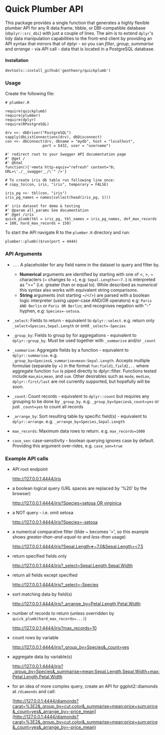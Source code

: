 # Quick Plumber API

This package provides a single function that generates a highly flexible plumber API for any R data.frame, tibble, or DBI-compatible database (`dbplyr::src_dbi`) with just a couple of lines.  The aim is to extend `dplyr`'s tidy data manipulation capabilities to the front-end client by providing an API syntax that mirrors that of dplyr - so you can _filter_, _group_, _summarise_ and _arrange_ - via API call - data that is located in a PostgreSQL database.

#### Installation

    devtools::install_github('geotheory/quickplumb')


### Usage

Create the following file:

    # plumber.R

    require(quickplumb)
    require(plumber)
    require(dplyr)
    require(RPostgreSQL)

    drv <<- dbDriver("PostgreSQL")
    sapply(dbListConnections(drv), dbDisconnect)
    con <<- dbConnect(drv, dbname = "mydb", host = "localhost",
                     port = 5432, user = "username")

    #' redirect root to your Swagger API documentation page
    #' @get /
    #' @html
    function(){'<meta http-equiv="refresh" content="0; URL=\'./__swagger__/\'" />'}

    # To create iris db table run following line once:
    # copy_to(con, iris, "iris", temporary = FALSE)

    iris_pg <<- tbl(con, "iris")
    iris_pg_names = names(collect(head(iris_pg, 1)))

    #' iris dataset for demo & testing
    #' @param all_params See documentation
    #' @get /iris
    quick_plumb(tbl = iris_pg, tbl_names = iris_pg_names, def_max_records = 100, hard_max_records = 150)

To start the API navigate R to the `plumber.R` directory and run:

    plumber::plumb()$run(port = 4444)


### API Arguments

- `...` A placeholder for any field name in the dataset to query and filter by.
  - **Numerical** arguments are identified by starting with one of <, >, ~  characters (~ changes to =), e.g: `Sepal.Length=>~7.1` is interpreted as ">=" (i.e. greater than or equal to). While described as _numerical_ this syntax also works with equivalent string comparisons.
  - **String** arguments (not starting ~/</>) are parsed with a boolean logic interpreter (using upper-case AND/OR operators) e.g: `Paris AND Berlin` or `Paris OR Berlin`; and recognises negation with "-" hyphen, e.g: `Species=-setosa`.

- `_select`: Fields to return - equivalent to `dplyr::select`. e.g. return only `_select=Species,Sepal.Length` or omit `_select=-Species`

- `_group_by`: Fields to group by for aggregations - equivalent to `dplyr::group_by`. Must be used together with `_summarise`  and/or `_count`

- `_summarise`: Aggregate fields by a function - equivalent to `dplyr::summarise`. e.g.  `_group_by=Species&_summarise=mean:Sepal.Length`. Accepts multiple formulae (separate by +) in the format `fun:field1,field2,..` where aggregate function `fun` is piped directly to dplyr::filter.  Functions tested include `max`,`min`,`mean`, and `sum`.  Other desirables such as `mode`, `median`, `dplyr::first/last` are not currently supported, but hopefully will be soon.

- `_count`: Count records - equivalent to `dplyr::count` but requires any grouping to be done by `_group_by`. e.g. `_group_by=Species&_count=yes` or just `_count=yes` to count all records

- `_arrange_by`: Sort resulting table by specific field(s) - equivalent to `dplyr::arrange`. e.g. `_arrange_by=Species,Sepal.Length`

- `max_records`: Maximum data rows to return. e.g. `max_records=1000`

- `case_sen`: case-sensitivity - boolean querying ignores case by default. Providing this argument over-rides, e.g. `case_sen=true`


### Example API calls

- API root endpoint

    http://127.0.0.1:4444/iris

- a boolean logical query (URL spaces are replaced by '%20' by the browser)

    [http://127.0.0.1:4444/iris?Species=setosa OR virginica](http://127.0.0.1:4444/iris?Species=setosa%20OR%20virginica)

- a NOT query - i.e. omit setosa

    http://127.0.0.1:4444/iris?Species=-setosa

- a numerical comparative filter (tilde ~ becomes '=', so this example shows _greater-than-and-equal-to_ and _less-than_ usage)

    [http://127.0.0.1:4444/iris?Sepal.Length=>~7.0&Sepal.Length=<7.5](http://127.0.0.1:4444/iris%3fSepal.Length%3d%3e~7.0%26Sepal.Length%3d%3c7.5)

- return specified fields only

    http://127.0.0.1:4444/iris?_select=Sepal.Length,Sepal.Width

- return all fields except specified

    http://127.0.0.1:4444/iris?_select=-Species

- sort matching data by field(s)

    http://127.0.0.1:4444/iris?_arrange_by=Petal.Length,Petal.Width

- number of records to return (unless overridden by `quick_plumb(hard_max_records=...)`)

    http://127.0.0.1:4444/iris?max_records=10

- count rows by variable

    http://127.0.0.1:4444/iris?_group_by=Species&_count=yes

- aggregate data by variable(s)

    http://127.0.0.1:4444/iris?_group_by=Species&_summarise=mean:Sepal.Length,Sepal.Width+max:Petal.Length,Petal.Width

- for an idea of more complex query, create an API for ggplot2::diamonds at `/diamonds` and call:

    [http://127.0.0.1:4444/diamonds?carat=%3E2&_group_by=cut,color&_summarise=mean:price+sum:price&_count=yes&_arrange_by=-price_mean](http://127.0.0.1:4444/diamonds?carat=%3E2&_group_by=cut,color&_summarise=mean:price+sum:price&_count=yes&_arrange_by=-price_mean)
